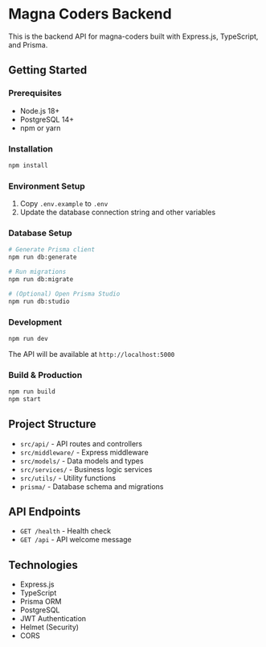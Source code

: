 # Magna Coders Backend

This is the backend API for magna-coders built with Express.js, TypeScript, and Prisma.

## Getting Started

### Prerequisites
- Node.js 18+
- PostgreSQL 14+
- npm or yarn

### Installation
```bash
npm install
```

### Environment Setup
1. Copy `.env.example` to `.env`
2. Update the database connection string and other variables

### Database Setup
```bash
# Generate Prisma client
npm run db:generate

# Run migrations
npm run db:migrate

# (Optional) Open Prisma Studio
npm run db:studio
```

### Development
```bash
npm run dev
```

The API will be available at `http://localhost:5000`

### Build & Production
```bash
npm run build
npm start
```

## Project Structure
- `src/api/` - API routes and controllers
- `src/middleware/` - Express middleware
- `src/models/` - Data models and types
- `src/services/` - Business logic services
- `src/utils/` - Utility functions
- `prisma/` - Database schema and migrations

## API Endpoints
- `GET /health` - Health check
- `GET /api` - API welcome message

## Technologies
- Express.js
- TypeScript
- Prisma ORM
- PostgreSQL
- JWT Authentication
- Helmet (Security)
- CORS